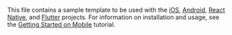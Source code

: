 This file contains a sample template to be used with the [iOS](https://github.com/ChartIQ/ChartIQ-iOS-SDK), [Android](https://github.com/ChartIQ/ChartIQ-Android-SDK), [React Native](https://github.com/ChartIQ/ChartIQ-React-Native-SDK), and [Flutter](https://github.com/ChartIQ/ChartIQ-Flutter-SDK) projects. For information on installation and usage, see the [Getting Started on Mobile](https://documentation.chartiq.com/tutorial-Getting%20Started%20on%20Mobile.html) tutorial.
